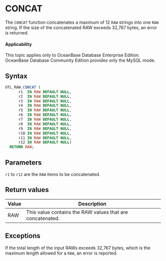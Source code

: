 # CONCAT

The `CONCAT` function concatenates a maximum of 12 `RAW` strings into one `RAW` string. If the size of the concatenated RAW exceeds 32,767 bytes, an error is returned.

  <main id="notice" >
    <h4>Applicability</h4>
    <p>This topic applies only to OceanBase Database Enterprise Edition. OceanBase Database Community Edition provides only the MySQL mode. </p>
  </main>

## Syntax

```sql
UTL_RAW.CONCAT (  
      r1  IN RAW DEFAULT NULL,
      r2  IN RAW DEFAULT NULL,
      r3  IN RAW DEFAULT NULL,
      r4  IN RAW DEFAULT NULL,
      r5  IN RAW DEFAULT NULL,
      r6  IN RAW DEFAULT NULL,
      r7  IN RAW DEFAULT NULL,
      r8  IN RAW DEFAULT NULL,
      r9  IN RAW DEFAULT NULL,
      r10 IN RAW DEFAULT NULL,
      r11 IN RAW DEFAULT NULL,
      r12 IN RAW DEFAULT NULL)
  RETURN RAW;
```



## Parameters

`r1` to `r12` are the `RAW` items to be concatenated.

## Return values

| **Value** | **Description** |
|---------|-----------|
| RAW | This value contains the RAW values that are concatenated.  |



## Exceptions

If the total length of the input RAWs exceeds 32,767 bytes, which is the maximum length allowed for a `RAW`, an error is reported.

